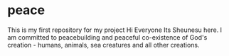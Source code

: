 # peace
This is my first repository for my project
Hi Everyone
Its Sheunesu here. I am committed to peacebuilding and peaceful co-existence of God's creation - humans, animals, sea creatures and all other creations.
